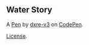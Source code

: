 Water Story
-----------


A [Pen](https://codepen.io/dxre-v3/pen/aMGYEX) by [dxre-v3](https://codepen.io/dxre-v3) on [CodePen](https://codepen.io).

[License](https://codepen.io/dxre-v3/pen/aMGYEX/license).